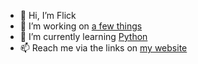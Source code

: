 - 👋 Hi, I’m Flick
- 👀 I’m working on [a few things](https://dev.fratcliffe.uk/)
- 🌱 I’m currently learning [Python](https://hyperskill.org/profile/81043693)
- 📫 Reach me via the links on [my website](https://www.fratcliffe.uk/)
